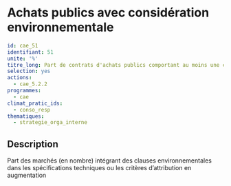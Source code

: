 # Achats publics avec considération environnementale 
```yaml
id: cae_51
identifiant: 51
unite: '%'
titre_long: Part de contrats d'achats publics comportant au moins une considération environnementale
selection: yes 
actions:
  - cae_5.2.2
programmes:
  - cae
climat_pratic_ids:
  - conso_resp
thematiques:
  - strategie_orga_interne
```
## Description
Part des marchés (en nombre) intégrant des clauses environnementales dans les spécifications techniques ou les critères d’attribution en augmentation




